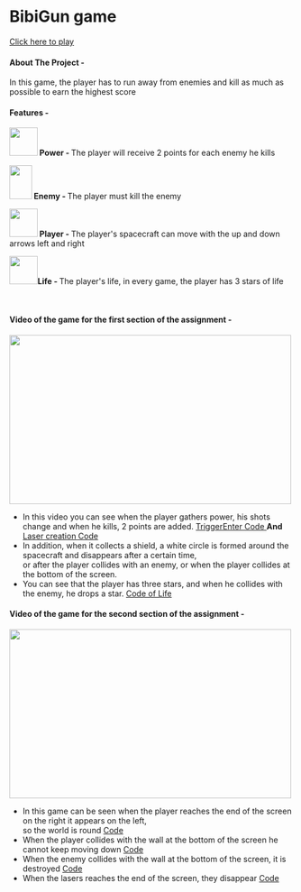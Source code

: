 # BibiGun game
 <a href="https://orabu103.itch.io/spaceship">Click here to play</a>
<h4>About The Project -</h4>
<p>In this game, the player has to run away from enemies and kill as much as possible to earn the highest score</p>

<h4>Features -</h4>
<p><strong>
<img src="./Assets/Images/power.png" width="50px" height="50px" /> Power - </strong>
The player will receive 2 points for each enemy he kills </p>
<p><strong> 
<img src="./Assets/Images/portal_SE.png" width="40px" height="60px" /> Enemy - </strong> 
The player must kill the enemy</p>
<p><strong> 
<img src="./Assets/Images/Space.png" width="50px" height="50px" /> Player - </strong>
The player's spacecraft can move with the up and down arrows left and right</p>
<p><strong> 
<img src="./Assets/Images/star.png" width="50px" height="50px" />Life - </strong>
The player's life, in every game, the player has 3 stars of life</p><br>

<h4>Video of the game for the first section of the assignment -</h4>
<img src="./Assets/Images/game.gif" width="500px" height="300px" />
<p><ul>
 
<li>In this video you can see when the player gathers power, his shots change and when he kills, 2 points are added.
<a href="./Assets/Scripts/3-collisions/ShieldThePlayer.cs"> TriggerEnter Code </a><strong> And </strong> <a href="/Assets/Scripts/2-spawners/KeyboardSpawner.cs"> Laser creation Code </a></li>

<li>In addition, when it collects a shield, a white circle is formed around the spacecraft and disappears after a certain time, <br>
or after the player collides with an enemy, or when the player collides at the bottom of the screen.</li>
<li>You can see that the player has three stars, and when he collides with the enemy, he drops a star.
<a href="./Assets/Scripts/3-collisions/DestroyOnTrigger2D.cs"> Code of Life </a></li></li></p>
</ul>

<h4>Video of the game for the second section of the assignment -</h4>
<img src="./Assets/Images/World.gif" width="500px" height="300px" />


<p><ul>
 <li>In this game can be seen when the player reaches the end of the screen on the right it appears on the left,<br> so the world is round <a href="./Assets/Scripts/3-collisions/CircleW.cs">Code</a></li>

<li>When the player collides with the wall at the bottom of the screen he cannot keep moving down <a href="./Assets/Scripts/3-collisions/WallB.cs">Code</a></li>

<li>When the enemy collides with the wall at the bottom of the screen, it is destroyed <a href="./Assets/Scripts/3-collisions/DestroyObeject.cs">Code</a></li></li>


<li>When the lasers reaches the end of the screen, they disappear <a href="./Assets/Scripts/3-collisions/DestroyObeject.cs">Code</a></li></li></li>
